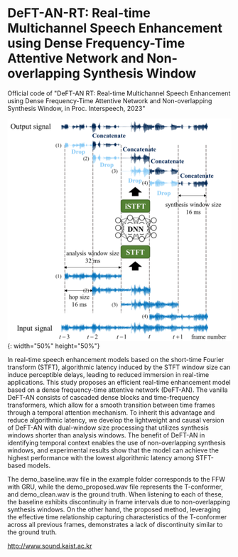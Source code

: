 # DeFT-AN-RT: Real-time Multichannel Speech Enhancement using Dense Frequency-Time Attentive Network and Non-overlapping Synthesis Window
Official code of "DeFT-AN RT: Real-time Multichannel Speech Enhancement using Dense Frequency-Time Attentive Network and Non-overlapping Synthesis Window, in Proc. Interspeech, 2023"

![Non-overlapping synthesis window](Figure_4.png){: width="50%" height="50%"}

In real-time speech enhancement models based on the short-time Fourier transform (STFT), algorithmic latency induced by the STFT window size can induce perceptible delays, leading to reduced immersion in real-time applications. This study proposes an efficient real-time enhancement model based on a dense frequency-time attentive network (DeFT-AN). The vanilla DeFT-AN consists of cascaded dense blocks and time-frequency transformers, which allow for a smooth transition between time frames through a temporal attention mechanism. To inherit this advantage and reduce algorithmic latency, we develop the lightweight and causal version of DeFT-AN with dual-window size processing that utilizes synthesis windows shorter than analysis windows. The benefit of DeFT-AN in identifying temporal context enables the use of non-overlapping synthesis windows, and experimental results show that the model can achieve the highest performance with the lowest algorithmic latency among STFT-based models.

The demo_baseline.wav file in the example folder corresponds to the FFW with GRU, while the demo_proposed.wav file represents the T-conformer, and demo_clean.wav is the ground truth. When listening to each of these, the baseline exhibits discontinuity in frame intervals due to non-overlapping synthesis windows. On the other hand, the proposed method, leveraging the effective time relationship capturing characteristics of the T-conformer across all previous frames, demonstrates a lack of discontinuity similar to the ground truth.

http://www.sound.kaist.ac.kr
